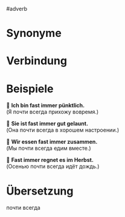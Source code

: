 #adverb
# Synonyme

# Verbindung 

# Beispiele
🔹 **Ich bin fast immer pünktlich.**  
(Я почти всегда прихожу вовремя.)

🔹 **Sie ist fast immer gut gelaunt.**  
(Она почти всегда в хорошем настроении.)

🔹 **Wir essen fast immer zusammen.**  
(Мы почти всегда едим вместе.)

🔹 **Fast immer regnet es im Herbst.**  
(Осенью почти всегда идёт дождь.)
# Übersetzung
почти всегда